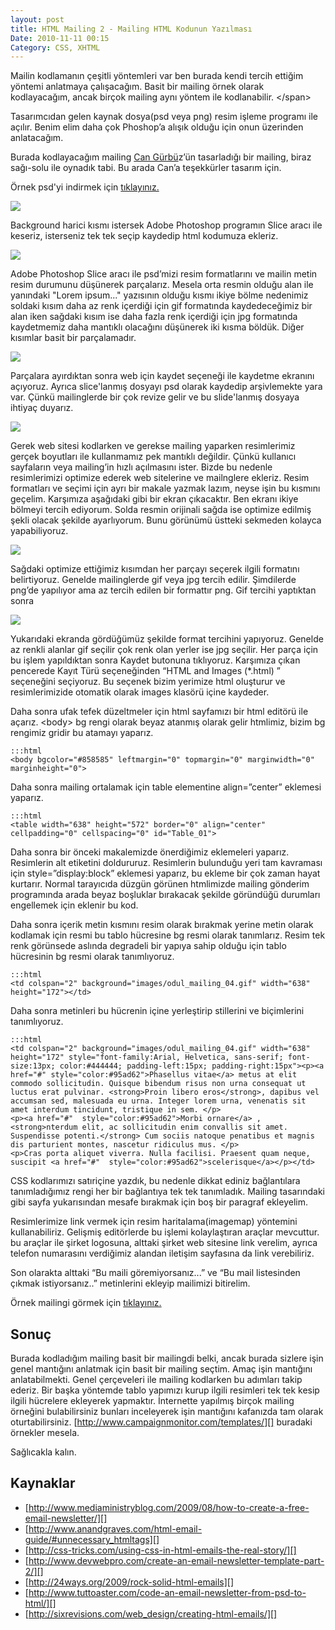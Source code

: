 ```yaml
---
layout: post
title: HTML Mailing 2 - Mailing HTML Kodunun Yazılması
Date: 2010-11-11 00:15
Category: CSS, XHTML
---
```


Mailin kodlamanın çeşitli yöntemleri var ben burada kendi tercih ettiğim
yöntemi anlatmaya çalışacağım. Basit bir mailing örnek olarak
kodlayacağım, ancak birçok mailing aynı yöntem ile kodlanabilir. </span\>

Tasarımcıdan gelen kaynak dosya(psd veya png) resim işleme programı ile
açılır. Benim elim daha çok Phoshop’a alışık olduğu için onun üzerinden
anlatacağım.

Burada kodlayacağım mailing [Can Gürbü][]z’ün tasarladığı bir mailing,
biraz sağı-solu ile oynadık tabi. Bu arada Can’a teşekkürler tasarım
için.

Örnek psd'yi indirmek için [tıklayınız.][]

![][100]

Background harici kısmı istersek Adobe Photoshop programın Slice aracı
ile keseriz, isterseniz tek tek seçip kaydedip html kodumuza ekleriz.

![][1]

Adobe Photoshop Slice aracı ile psd’mizi resim formatlarını ve mailin
metin resim durumunu düşünerek parçalarız. Mesela orta resmin olduğu
alan ile yanındaki "Lorem ipsum..." yazısının olduğu kısmı ikiye bölme
nedenimiz soldaki kısım daha az renk içerdiği için gif formatında
kaydedeceğimiz bir alan iken sağdaki kısım ise daha fazla renk içerdiği
için jpg formatında kaydetmemiz daha mantıklı olacağını düşünerek iki
kısma böldük. Diğer kısımlar basit bir parçalamadır.

![][2]

Parçalara ayırdıktan sonra web için kaydet seçeneği ile kaydetme
ekranını açıyoruz. Ayrıca slice'lanmış dosyayı psd olarak kaydedip
arşivlemekte yara var. Çünkü mailinglerde bir çok revize gelir ve bu
slide'lanmış dosyaya ihtiyaç duyarız.

![][3]

Gerek web sitesi kodlarken ve gerekse mailing yaparken resimlerimiz
gerçek boyutları ile kullanmamız pek mantıklı değildir. Çünkü kullanıcı
sayfaların veya mailing’in hızlı açılmasını ister. Bizde bu nedenle
resimlerimizi optimize ederek web sitelerine ve mailnglere ekleriz.
Resim formatları ve seçimi için ayrı bir makale yazmak lazım, neyse işin
bu kısmını geçelim. Karşımıza aşağıdaki gibi bir ekran çıkacaktır. Ben
ekranı ikiye bölmeyi tercih ediyorum. Solda resmin orijinali sağda ise
optimize edilmiş şekli olacak şekilde ayarlıyorum. Bunu görünümü üstteki
sekmeden kolayca yapabiliyoruz.

![][4]

Sağdaki optimize ettiğimiz kısımdan her parçayı seçerek ilgili formatını
belirtiyoruz. Genelde mailinglerde gif veya jpg tercih edilir.
Şimdilerde png’de yapılıyor ama az tercih edilen bir formattır png. Gif
tercihi yaptıktan sonra

![][5]

Yukarıdaki ekranda gördüğümüz şekilde format tercihini yapıyoruz.
Genelde az renkli alanlar gif seçilir çok renk olan yerler ise jpg
seçilir. Her parça için bu işlem yapıldıktan sonra Kaydet butonuna
tıklıyoruz. Karşımıza çıkan pencerede Kayıt Türü seçeneğinden “HTML and
Images (*.html) ” seçeneğini seçiyoruz. Bu seçenek bizim yerimize html
oluşturur ve resimlerimizide otomatik olarak images klasörü içine
kaydeder.

Daha sonra ufak tefek düzeltmeler için html sayfamızı bir html editörü
ile açarız. <body\> bg rengi olarak beyaz atanmış olarak gelir
htmlimiz, bizim bg rengimiz gridir bu atamayı yaparız.

	:::html
	<body bgcolor="#858585" leftmargin="0" topmargin="0" marginwidth="0" marginheight="0">

Daha sonra mailing ortalamak için table elementine align=”center”
eklemesi yaparız.

	:::html
	<table width="638" height="572" border="0" align="center" cellpadding="0" cellspacing="0" id="Table_01">

Daha sonra bir önceki makalemizde önerdiğimiz eklemeleri yaparız.
Resimlerin alt etiketini doldururuz. Resimlerin bulunduğu yeri tam
kavraması için style=”display:block” eklemesi yaparız, bu ekleme bir çok
zaman hayat kurtarır. Normal tarayıcıda düzgün görünen htmlimizde
mailing gönderim programında arada beyaz boşluklar bırakacak şekilde
göründüğü durumları engellemek için eklenir bu kod.

Daha sonra içerik metin kısmını resim olarak bırakmak yerine metin
olarak kodlamak için resmi bu tablo hücresine bg resmi olarak
tanımlarız. Resim tek renk görünsede aslında degradeli bir yapıya sahip
olduğu için tablo hücresinin bg resmi olarak tanımlıyoruz.

	:::html
	<td colspan="2" background="images/odul_mailing_04.gif" width="638" height="172"></td>

Daha sonra metinleri bu hücrenin içine yerleştirip stillerini ve
biçimlerini tanımlıyoruz.

	:::html
	<td colspan="2" background="images/odul_mailing_04.gif" width="638" height="172" style="font-family:Arial, Helvetica, sans-serif; font-size:13px; color:#444444; padding-left:15px; padding-right:15px"><p><a href="#" style="color:#95ad62">Phasellus vitae</a> metus at elit commodo sollicitudin. Quisque bibendum risus non urna consequat ut luctus erat pulvinar. <strong>Proin libero eros</strong>, dapibus vel accumsan sed, malesuada eu urna. Integer lorem urna, venenatis sit amet interdum tincidunt, tristique in sem. </p>
	<p><a href="#"  style="color:#95ad62">Morbi ornare</a> , <strong>nterdum elit, ac sollicitudin enim convallis sit amet. Suspendisse potenti.</strong> Cum sociis natoque penatibus et magnis dis parturient montes, nascetur ridiculus mus. </p>
	<p>Cras porta aliquet viverra. Nulla facilisi. Praesent quam neque, suscipit <a href="#"  style="color:#95ad62">scelerisque</a></p></td>

CSS kodlarımızı satıriçine yazdık, bu nedenle dikkat ediniz bağlantılara
tanımladığımız rengi her bir bağlantıya tek tek tanımladık. Mailing
tasarındaki gibi sayfa yukarısından mesafe bırakmak için boş bir
paragraf ekleyelim.

Resimlerimize link vermek için resim haritalama(imagemap) yöntemini
kullanabiliriz. Gelişmiş editörlerde bu işlemi kolaylaştıran araçlar
mevcuttur. bu araçlar ile şirket logosuna, alttaki şirket web sitesine
link verelim, ayrıca telefon numarasını verdiğimiz alandan iletişim
sayfasına da link verebiliriz.

Son olarakta alttaki “Bu maili göremiyorsanız...” ve “Bu mail
listesinden çıkmak istiyorsanız..” metinlerini ekleyip mailimizi
bitirelim.

Örnek mailingi görmek için [tıklayınız.][6]

## Sonuç

Burada kodladığım mailing basit bir mailingdi belki, ancak burada
sizlere işin genel mantığını anlatmak için basit bir mailing seçtim.
Amaç işin mantığını anlatabilmekti. Genel çerçeveleri ile mailing
kodlarken bu adımları takip ederiz. Bir başka yöntemde tablo yapımızı
kurup ilgili resimleri tek tek kesip ilgili hücrelere ekleyerek
yapmaktır. İnternette yapılmış birçok mailing örneğini bulabilirsiniz
bunları inceleyerek işin mantığını kafanızda tam olarak
oturtabilirsiniz. [http://www.campaignmonitor.com/templates/][] buradaki
örnekler mesela.

Sağlıcakla kalın.

## Kaynaklar

-   [http://www.mediaministryblog.com/2009/08/how-to-create-a-free-email-newsletter/][]
-   [http://www.anandgraves.com/html-email-guide/#unnecessary_htmltags][]
-   [http://css-tricks.com/using-css-in-html-emails-the-real-story/][]
-   [http://www.devwebpro.com/create-an-email-newsletter-template-part-2/][]
-   [http://24ways.org/2009/rock-solid-html-emails][]
-   [http://www.tuttoaster.com/code-an-email-newsletter-from-psd-to-html/][]
-   [http://sixrevisions.com/web_design/creating-html-emails/][]</a>

  [Can Gürbü]: http://www.cangurbuz.com/
  [tıklayınız.]: /dokumanlar/mailing_yapmak/mailing.rar
  [100]: /images/mailing_ornegi.jpg
  [1]: /images/mail_yapmak_slice_araci.gif
  [2]: /images/mail_yapmak_slicelanmis-300x269.jpg
  [3]: /images/mail_yapmak_webicin_kaydet.gif
  [4]: /images/mail_yapmak_webicin_ekrani-300x172.jpg
  [5]: /images/mail_yapmak_format_drdn.gif
  [6]: /dokumanlar/mailing_yapmak/mailing.html
  [http://www.campaignmonitor.com/templates/]: http://www.campaignmonitor.com/templates/
  [http://www.mediaministryblog.com/2009/08/how-to-create-a-free-email-newsletter/]: http://www.mediaministryblog.com/2009/08/how-to-create-a-free-email-newsletter/
  [http://www.anandgraves.com/html-email-guide/#unnecessary_htmltags]: http://www.anandgraves.com/html-email-guide/#unnecessary_htmltags
  [http://css-tricks.com/using-css-in-html-emails-the-real-story/]: http://css-tricks.com/using-css-in-html-emails-the-real-story/
  [http://www.devwebpro.com/create-an-email-newsletter-template-part-2/]: http://www.devwebpro.com/create-an-email-newsletter-template-part-2/
  [http://24ways.org/2009/rock-solid-html-emails]: http://24ways.org/2009/rock-solid-html-emails
  [http://www.tuttoaster.com/code-an-email-newsletter-from-psd-to-html/]: http://www.tuttoaster.com/code-an-email-newsletter-from-psd-to-html/
  [http://sixrevisions.com/web_design/creating-html-emails/]: http://sixrevisions.com/web_design/creating-html-emails/
